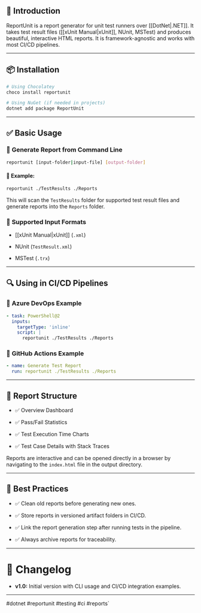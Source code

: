 ## 📌 **Introduction**

ReportUnit is a report generator for unit test runners over [[DotNet|.NET]]. It takes test result files ([[xUnit Manual|xUnit]], NUnit, MSTest) and produces beautiful, interactive HTML reports. It is framework-agnostic and works with most CI/CD pipelines.

---

## 📦 **Installation**

```bash
# Using Chocolatey
choco install reportunit

# Using NuGet (if needed in projects)
dotnet add package ReportUnit
```

---

## ✅ **Basic Usage**

### 🔄 **Generate Report from Command Line**

```bash
reportunit [input-folder|input-file] [output-folder]
```

#### 🔹 **Example:**

```bash
reportunit ./TestResults ./Reports
```

This will scan the `TestResults` folder for supported test result files and generate reports into the `Reports` folder.

### 🔹 **Supported Input Formats**

- [[xUnit Manual|xUnit]] (`.xml`)
    
- NUnit (`TestResult.xml`)
    
- MSTest (`.trx`)
    

---

## 🔍 **Using in CI/CD Pipelines**

### 📲 **Azure DevOps Example**

```yaml
- task: PowerShell@2
  inputs:
    targetType: 'inline'
    script: |
      reportunit ./TestResults ./Reports
```

### 📱 **GitHub Actions Example**

```yaml
- name: Generate Test Report
  run: reportunit ./TestResults ./Reports
```

---

## 🔄 **Report Structure**

- ✅ Overview Dashboard
    
- ✅ Pass/Fail Statistics
    
- ✅ Test Execution Time Charts
    
- ✅ Test Case Details with Stack Traces
    

Reports are interactive and can be opened directly in a browser by navigating to the `index.html` file in the output directory.

---

## 📓 **Best Practices**

- ✅ Clean old reports before generating new ones.
    
- ✅ Store reports in versioned artifact folders in CI/CD.
    
- ✅ Link the report generation step after running tests in the pipeline.
    
- ✅ Always archive reports for traceability.
    

---

# 📅 **Changelog**

- **v1.0:** Initial version with CLI usage and CI/CD integration examples.
    

---

#dotnet #reportunit #testing #ci #reports`